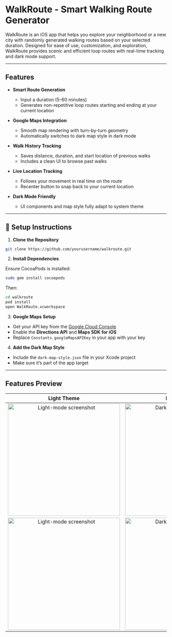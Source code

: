 # WalkRoute - Smart Walking Route Generator

WalkRoute is an iOS app that helps you explore your neighborhood or a new city with randomly generated walking routes based on your selected duration. Designed for ease of use, customization, and exploration, WalkRoute provides scenic and efficient loop routes with real-time tracking and dark mode support.

---

## Features

- **Smart Route Generation**
  - Input a duration (5–60 minutes)
  - Generates non-repetitive loop routes starting and ending at your current location

- **Google Maps Integration**
  - Smooth map rendering with turn-by-turn geometry
  - Automatically switches to dark map style in dark mode

- **Walk History Tracking**
  - Saves distance, duration, and start location of previous walks
  - Includes a clean UI to browse past walks

- **Live Location Tracking**
  - Follows your movement in real time on the route
  - Recenter button to snap back to your current location

- **Dark Mode Friendly**
  - UI components and map style fully adapt to system theme

---

## 🔧 Setup Instructions

1. **Clone the Repository**

```bash
git clone https://github.com/yourusername/walkroute.git
```

2. **Install Dependencies**

Ensure CocoaPods is installed:
```bash
sudo gem install cocoapods
```
Then:
```bash
cd walkroute
pod install
open WalkRoute.xcworkspace
```

3. **Google Maps Setup**
- Get your API key from the [Google Cloud Console](https://console.cloud.google.com/)
- Enable the **Directions API** and **Maps SDK for iOS**
- Replace `Constants.googleMapsAPIKey` in your app with your key

4. **Add the Dark Map Style**
- Include the `dark-map-style.json` file in your Xcode project
- Make sure it’s part of the app target


---
## Features Preview

| Light Theme | Dark Theme |
| :---------: | :--------: |
| <img src="https://github.com/user-attachments/assets/8241ae7c-b1cb-4a30-a2c5-f79f99d1c3f0" width="350" alt="Light-mode screenshot"/> | <img src="https://github.com/user-attachments/assets/64ca9b17-1603-4b5a-82e9-b15ef7b1919f" width="350" alt="Dark-mode screenshot"/> |
<img src="https://github.com/user-attachments/assets/515df0cf-b18c-4c97-ad28-42a0f0eb243f" width="350" alt="Light-mode screenshot"/> | <img src="https://github.com/user-attachments/assets/b623ba62-313b-42fb-b2e3-9111fbed2b44" width="350" alt="Dark-mode screenshot"/> |




